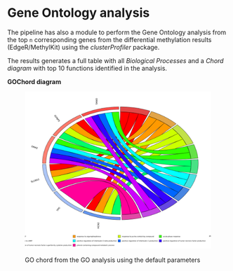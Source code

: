 # Gene Ontology analysis

The pipeline has also a module to perform the Gene Ontology analysis from the top `n` corresponding genes from the differential methylation results (EdgeR/MethylKit) using the _clusterProfiler_ package.

The results generates a full table with all _Biological Processes_ and a _Chord diagram_ with top 10 functions identified in the analysis.

**GOChord diagram**

<figure><img src="../.gitbook/assets/gochord_plot.png" alt=""><figcaption><p>GO chord from the GO analysis using the default parameters</p></figcaption></figure>
